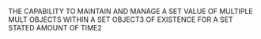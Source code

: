 THE CAPABILITY TO MAINTAIN AND MANAGE A SET VALUE OF MULTIPLE MULT OBJECTS WITHIN A SET OBJECT3 OF EXISTENCE FOR A SET STATED AMOUNT OF TIME2
